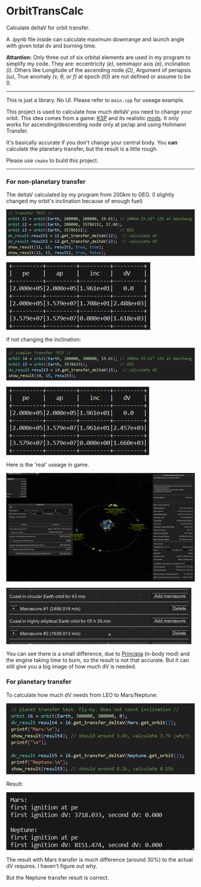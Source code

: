 # OrbitTransCalc

Calculate deltaV for orbit transfer.

A .ipynb file inside can calculate maximum downrange and launch angle with given total dv and burning time.

**Attantion:** Only three out of six orbital elements are used in my program to simplify my code. They are: eccentricity *(e)*, semimajor axis *(a)*, inclination *(i)*. Others like Longitude of the ascending node *(Ω)*, Argument of periapsis *(ω)*, True anomaly *(ν, θ, or f)* at epoch *(t0)* are not defined or assume to be 0.

---

This is just a library. No UI. Please refer to `main.cpp` for useage example.

This project is used to calculate how much deltaV you need to change your orbit. This idea comes from a game: [KSP](https://store.steampowered.com/app/220200/Kerbal_Space_Program/) and its realistic [mods](https://forum.kerbalspaceprogram.com/topic/190040-rp-1-realistic-progression-one-for-ksp-1123/). It only works for ascending/descending node only at pe/ap and using Hohmann Transfer.

It's basically accurate if you don't change your central body. You **can** calculate the planetary transfer, but the result is a little rough.

Please use `cmake` to build this project.

---

### For non-planetary transfer

The deltaV calculated by my program from 200km to GEO. (I slightly changed my orbit's inclination because of enough fuel)

![i1](./img/img1.png)

![i2](./img/img2.png)

If not changing the inclination:

![i5](./img/img5.png)

![i6](./img/img6.png)

Here is the 'real' useage in game.

![i3](./img/img3.png)

![i4](./img/img4.png)

You can see there is a small difference, due to [Principia](https://github.com/mockingbirdnest/Principia) (n-body mod) and the engine taking time to burn, so the result is not that accurate. But it can still give you a big image of how much dV is needed.

### For planetary transfer

To calculate how much dV needs from LEO to Mars/Neptune:

![img7](./img/img7.png)

Result:

![img8](./img/img8.png)

The result with Mars transfer is much difference (around 30%) to the actual dV requires. I haven't figure out why.

But the Neptune transfer result is correct.
